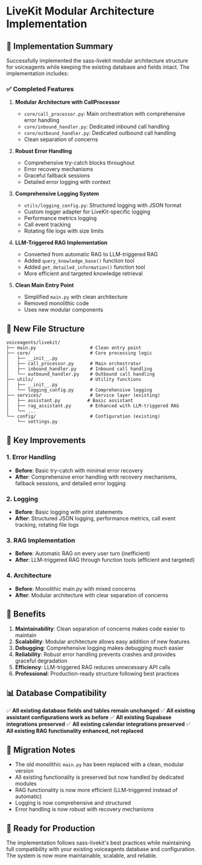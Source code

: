 # LiveKit Modular Architecture Implementation

## 🎯 **Implementation Summary**

Successfully implemented the sass-livekit modular architecture structure for voiceagents while keeping the existing database and fields intact. The implementation includes:

### ✅ **Completed Features**

1. **Modular Architecture with CallProcessor**
   - `core/call_processor.py`: Main orchestration with comprehensive error handling
   - `core/inbound_handler.py`: Dedicated inbound call handling
   - `core/outbound_handler.py`: Dedicated outbound call handling
   - Clean separation of concerns

2. **Robust Error Handling**
   - Comprehensive try-catch blocks throughout
   - Error recovery mechanisms
   - Graceful fallback sessions
   - Detailed error logging with context

3. **Comprehensive Logging System**
   - `utils/logging_config.py`: Structured logging with JSON format
   - Custom logger adapter for LiveKit-specific logging
   - Performance metrics logging
   - Call event tracking
   - Rotating file logs with size limits

4. **LLM-Triggered RAG Implementation**
   - Converted from automatic RAG to LLM-triggered RAG
   - Added `query_knowledge_base()` function tool
   - Added `get_detailed_information()` function tool
   - More efficient and targeted knowledge retrieval

5. **Clean Main Entry Point**
   - Simplified `main.py` with clean architecture
   - Removed monolithic code
   - Uses new modular components

## 📁 **New File Structure**

```
voiceagents/livekit/
├── main.py                    # Clean entry point
├── core/                      # Core processing logic
│   ├── __init__.py
│   ├── call_processor.py      # Main orchestrator
│   ├── inbound_handler.py     # Inbound call handling
│   └── outbound_handler.py    # Outbound call handling
├── utils/                     # Utility functions
│   ├── __init__.py
│   └── logging_config.py      # Comprehensive logging
├── services/                  # Service layer (existing)
│   ├── assistant.py          # Basic assistant
│   ├── rag_assistant.py       # Enhanced with LLM-triggered RAG
│   └── ...
└── config/                    # Configuration (existing)
    └── settings.py
```

## 🔧 **Key Improvements**

### **1. Error Handling**
- **Before**: Basic try-catch with minimal error recovery
- **After**: Comprehensive error handling with recovery mechanisms, fallback sessions, and detailed error logging

### **2. Logging**
- **Before**: Basic logging with print statements
- **After**: Structured JSON logging, performance metrics, call event tracking, rotating file logs

### **3. RAG Implementation**
- **Before**: Automatic RAG on every user turn (inefficient)
- **After**: LLM-triggered RAG through function tools (efficient and targeted)

### **4. Architecture**
- **Before**: Monolithic main.py with mixed concerns
- **After**: Modular architecture with clear separation of concerns

## 🚀 **Benefits**

1. **Maintainability**: Clean separation of concerns makes code easier to maintain
2. **Scalability**: Modular architecture allows easy addition of new features
3. **Debugging**: Comprehensive logging makes debugging much easier
4. **Reliability**: Robust error handling prevents crashes and provides graceful degradation
5. **Efficiency**: LLM-triggered RAG reduces unnecessary API calls
6. **Professional**: Production-ready structure following best practices

## 📊 **Database Compatibility**

✅ **All existing database fields and tables remain unchanged**
✅ **All existing assistant configurations work as before**
✅ **All existing Supabase integrations preserved**
✅ **All existing calendar integrations preserved**
✅ **All existing RAG functionality enhanced, not replaced**

## 🔄 **Migration Notes**

- The old monolithic `main.py` has been replaced with a clean, modular version
- All existing functionality is preserved but now handled by dedicated modules
- RAG functionality is now more efficient (LLM-triggered instead of automatic)
- Logging is now comprehensive and structured
- Error handling is now robust with recovery mechanisms

## 🎉 **Ready for Production**

The implementation follows sass-livekit's best practices while maintaining full compatibility with your existing voiceagents database and configuration. The system is now more maintainable, scalable, and reliable.
